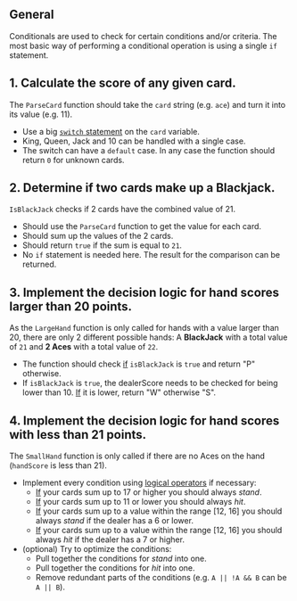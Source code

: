 ## General

Conditionals are used to check for certain conditions and/or criteria. The most basic way of performing a conditional operation is using a single `if` statement.

## 1. Calculate the score of any given card.

The `ParseCard` function should take the `card` string (e.g. `ace`) and turn it into its value (e.g. 11).

- Use a big [`switch` statement][switch_statement] on the `card` variable.
- King, Queen, Jack and 10 can be handled with a single case.
- The switch can have a `default` case. In any case the function should return `0` for unknown cards.

## 2. Determine if two cards make up a Blackjack.

`IsBlackJack` checks if 2 cards have the combined value of 21.

- Should use the `ParseCard` function to get the value for each card.
- Should sum up the values of the 2 cards.
- Should return `true` if the sum is equal to `21`.
- No `if` statement is needed here. The result for the comparison can be returned.

## 3. Implement the decision logic for hand scores larger than 20 points.

As the `LargeHand` function is only called for hands with a value larger than 20, there are only 2 different possible hands: A **BlackJack** with a total value of `21` and **2 Aces** with a total value of `22`.

- The function should check [if][if_statement] `isBlackJack` is `true` and return "P" otherwise.
- If `isBlackJack` is `true`, the dealerScore needs to be checked for being lower than 10. [If][if_statement] it is lower, return "W" otherwise "S".

## 4. Implement the decision logic for hand scores with less than 21 points.

The `SmallHand` function is only called if there are no Aces on the hand (`handScore` is less than 21).

- Implement every condition using [logical operators][logical_operators] if necessary:
  - [If][if_statement] your cards sum up to 17 or higher you should always _stand_.
  - [If][if_statement] your cards sum up to 11 or lower you should always _hit_.
  - [If][if_statement] your cards sum up to a value within the range [12, 16] you should always _stand_ if the dealer has a 6 or lower.
  - [If][if_statement] your cards sum up to a value within the range [12, 16] you should always _hit_ if the dealer has a 7 or higher.
- (optional) Try to optimize the conditions:
  - Pull together the conditions for _stand_ into one.
  - Pull together the conditions for _hit_ into one.
  - Remove redundant parts of the conditions (e.g. `A || !A && B` can be `A || B`).

[logical_operators]: https://golang.org/ref/spec#Logical_operators
[if_statement]: https://golang.org/ref/spec#If_statements
[switch_statement]: https://golang.org/ref/spec#Switch_statements

